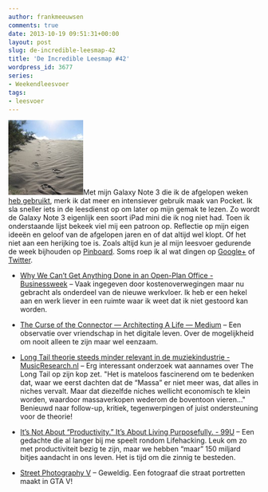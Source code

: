 ```yaml
---
author: frankmeeuwsen
comments: true
date: 2013-10-19 09:51:31+00:00
layout: post
slug: de-incredible-leesmap-42
title: 'De Incredible Leesmap #42'
wordpress_id: 3677
series:
- Weekendleesvoer
tags:
- leesvoer
---
```


![113055330_c4b616bcda_m](../images/uploadimages/113055330_c4b616bcda_m-150x150.jpg)Met mijn Galaxy Note 3 die ik de afgelopen weken [heb gebruikt](/samsung-galaxy-note-3-de-twijfel-om-over-te-stappen-mijnnote3), merk ik dat meer en intensiever gebruik maak van Pocket. Ik sla sneller iets in de leesdienst op om later op mijn gemak te lezen. Zo wordt de Galaxy Note 3 eigenlijk een soort iPad mini die ik nog niet had. Toen ik onderstaande lijst bekeek viel mij een patroon op. Reflectie op mijn eigen ideeën en geloof van de afgelopen jaren en of dat altijd wel klopt. Of het niet aan een herijking toe is. Zoals altijd kun je al mijn leesvoer gedurende de week bijhouden op [Pinboard](https://pinboard.in/u:frankmeeuwsen/t:leesvoer/). Soms roep ik al wat dingen op [Google+](https://plus.google.com/u/0/112001504253280619714) of [Twitter](http://www.twitter.com/frankmeeuwsen).



	
  * [Why We Can’t Get Anything Done in an Open-Plan Office - Businessweek](http://www.businessweek.com/articles/2013-10-10/why-we-cant-get-anything-done-in-an-open-plan-office) – Vaak ingegeven door kostenoverwegingen maar nu gebracht als onderdeel van de nieuwe werkvloer. Ik heb er een hekel aan en werk liever in een ruimte waar ik weet dat ik niet gestoord kan worden.

	
  * [The Curse of the Connector — Architecting A Life — Medium](https://medium.com/architecting-a-life/7a9ff9e43858) – Een observatie over vriendschap in het digitale leven. Over de mogelijkheid om nooit alleen te zijn maar wel eenzaam.

	
  * [Long Tail theorie steeds minder relevant in de muziekindustrie - MusicResearch.nl](http://www.musicresearch.nl/long-tail-theorie-steeds-minder-relevant-de-muziekindustrie/) – Erg interessant onderzoek wat aannames over The Long Tail op zijn kop zet. "Het is mateloos fascinerend om te bedenken dat, waar we eerst dachten dat de “Massa” er niet meer was, dat alles in niches vervalt. Maar dat diezelfde niches wellicht economisch te klein worden, waardoor massaverkopen wederom de boventoon vieren…" Benieuwd naar follow-up, kritiek, tegenwerpingen of juist ondersteuning voor de theorie!

	
  * [It’s Not About “Productivity.” It’s About Living Purposefully. - 99U](http://99u.com/articles/17643/its-not-about-productivity-its-about-living-purposefully) – Een gedachte die al langer bij me speelt rondom Lifehacking. Leuk om zo met productiviteit bezig te zijn, maar we hebben “maar” 150 miljard bitjes aandacht in ons leven. Het is tijd om die zinnig te besteden.

	
  * [Street Photography V](http://streetphotov.tumblr.com) – Geweldig. Een fotograaf die straat portretten maakt in GTA V!


